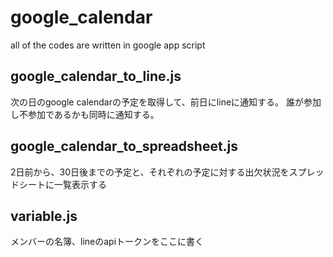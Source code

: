 # google_calendar

all of the codes are written in google app script

## google_calendar_to_line.js
次の日のgoogle calendarの予定を取得して、前日にlineに通知する。
誰が参加し不参加であるかも同時に通知する。

## google_calendar_to_spreadsheet.js
2日前から、30日後までの予定と、それぞれの予定に対する出欠状況をスプレッドシートに一覧表示する

## variable.js
メンバーの名簿、lineのapiトークンをここに書く
